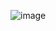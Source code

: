 ![image](https://imgs.search.brave.com/ukEQ219i5l3Rxeu996Ik9JSeDaSs1UzXB3peIf93aL0/rs:fit:877:225:1/g:ce/aHR0cHM6Ly90c2Ux/Lm1tLmJpbmcubmV0/L3RoP2lkPU9JUC56/cldhSGpIMkNOQ3pz/bmI2SHdhekFRSGFF/QSZwaWQ9QXBp)
